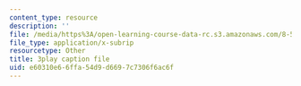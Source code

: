 ```yaml
---
content_type: resource
description: ''
file: /media/https%3A/open-learning-course-data-rc.s3.amazonaws.com/8-591j-systems-biology-fall-2014/e60310e66ffa54d9d6697c7306f6ac6f_EXBO08-78IU.srt
file_type: application/x-subrip
resourcetype: Other
title: 3play caption file
uid: e60310e6-6ffa-54d9-d669-7c7306f6ac6f
---
```

